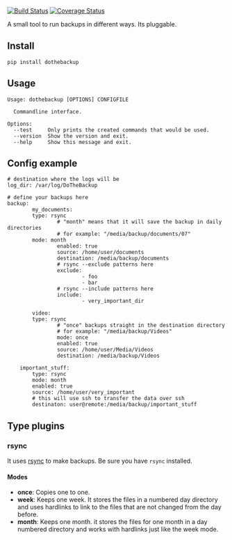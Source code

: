 [![Build Status](https://travis-ci.org/xsteadfastx/DoTheBackup.svg?branch=master)](https://travis-ci.org/xsteadfastx/DoTheBackup)
[![Coverage Status](http://img.shields.io/codecov/c/github/xsteadfastx/DoTheBackup.svg)](https://codecov.io/github/xsteadfastx/DoTheBackup)

A small tool to run backups in different ways. Its pluggable.

## Install ##

`pip install dothebackup`

## Usage ##

```
Usage: dothebackup [OPTIONS] CONFIGFILE

  Commandline interface.

Options:
  --test     Only prints the created commands that would be used.
  --version  Show the version and exit.
  --help     Show this message and exit.
```

## Config example ##
```
# destination where the logs will be
log_dir: /var/log/DoTheBackup

# define your backups here
backup:
        my_documents:
		type: rsync
                # "month" means that it will save the backup in daily directories
                # for example: "/media/backup/documents/07"
		mode: month
                enabled: true
                source: /home/user/documents
                destination: /media/backup/documents
                # rsync --exclude patterns here
                exclude:
                        - foo
                        - bar
                # rsync --include patterns here
                include:
                        - very_important_dir

        video:
		type: rsync
                # "once" backups straight in the destination directory
                # for example: "/media/backup/Videos"
                mode: once
                enabled: true
                source: /home/user/Media/Videos
                destination: /media/backup/Videos

	important_stuff:
		type: rsync
		mode: month
		enabled: true
		source: /home/user/very_important
		# this will use ssh to transfer the data over ssh
		destinaton: user@remote:/media/backup/important_stuff
```

## Type plugins ##

### rsync ###
It uses [rsync](https://rsync.samba.org/) to make backups. Be sure you have `rsync` installed.

#### Modes ####
- **once**: Copies one to one.
- **week**: Keeps one week. It stores the files in a numbered day directory and uses hardlinks to link to the files that are not changed from the day before.
- **month**: Keeps one month. it stores the files for one month in a day numbered directory and works with hardlinks just like the week mode.
